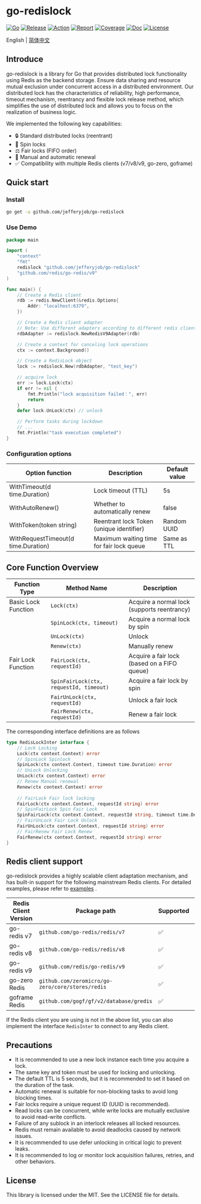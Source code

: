 # go-redislock

[![Go](https://img.shields.io/badge/Go->=1.24-green)](https://go.dev)
[![Release](https://img.shields.io/github/v/release/jefferyjob/go-redislock.svg)](https://github.com/jefferyjob/go-redislock/releases)
[![Action](https://github.com/jefferyjob/go-redislock/actions/workflows/go.yml/badge.svg)](https://github.com/jefferyjob/go-redislock/actions/workflows/go.yml)
[![Report](https://goreportcard.com/badge/github.com/jefferyjob/go-redislock)](https://goreportcard.com/report/github.com/jefferyjob/go-redislock)
[![Coverage](https://codecov.io/gh/jefferyjob/go-redislock/branch/main/graph/badge.svg)](https://codecov.io/gh/jefferyjob/go-redislock)
[![Doc](https://img.shields.io/badge/go.dev-reference-brightgreen?logo=go&logoColor=white&style=flat)](https://pkg.go.dev/github.com/jefferyjob/go-redislock)
[![License](https://img.shields.io/github/license/jefferyjob/go-redislock)](https://github.com/jefferyjob/go-redislock/blob/main/LICENSE)

English | [简体中文](README.cn.md)

## Introduce
go-redislock is a library for Go that provides distributed lock functionality using Redis as the backend storage. Ensure data sharing and resource mutual exclusion under concurrent access in a distributed environment. Our distributed lock has the characteristics of reliability, high performance, timeout mechanism, reentrancy and flexible lock release method, which simplifies the use of distributed lock and allows you to focus on the realization of business logic.

We implemented the following key capabilities:

- 🔒 Standard distributed locks (reentrant)
- 🔁 Spin locks
- ⚖️ Fair locks (FIFO order)
- 🔄 Manual and automatic renewal
- ✅ Compatibility with multiple Redis clients (v7/v8/v9, go-zero, goframe)


## Quick start

### Install
```bash
go get -u github.com/jefferyjob/go-redislock
```

### Use Demo
```go
package main

import (
	"context"
	"fmt"
	redislock "github.com/jefferyjob/go-redislock"
	"github.com/redis/go-redis/v9"
)

func main() {
	// Create a Redis client
	rdb := redis.NewClient(&redis.Options{
		Addr: "localhost:6379",
	})

	// Create a Redis client adapter
	// Note: Use different adapters according to different redis client packages
	rdbAdapter := redislock.NewRedisV9Adapter(rdb)

	// Create a context for canceling lock operations
	ctx := context.Background()

	// Create a RedisLock object
	lock := redislock.New(rdbAdapter, "test_key")

	// acquire lock
	err := lock.Lock(ctx)
	if err != nil {
		fmt.Println("lock acquisition failed：", err)
		return
	}
	defer lock.UnLock(ctx) // unlock

	// Perform tasks during lockdown
	// ...
	fmt.Println("task execution completed")
}

```

### Configuration options
| **Option function** | **Description** | **Default value** |
| ----------------------------------- |------------------|---------|
| WithTimeout(d time.Duration) | Lock timeout (TTL) | 5s |
| WithAutoRenew() | Whether to automatically renew | false |
| WithToken(token string) | Reentrant lock Token (unique identifier) | Random UUID |
| WithRequestTimeout(d time.Duration) | Maximum waiting time for fair lock queue | Same as TTL |

## Core Function Overview

| Function Type | Method Name | Description |
| ----- | --------------------------------------- |-----------------|
| Basic Lock Function | `Lock(ctx)` | Acquire a normal lock (supports reentrancy) |
| | `SpinLock(ctx, timeout)` | Acquire a normal lock by spin |
| | `UnLock(ctx)` | Unlock |
| | `Renew(ctx)` | Manually renew |
| Fair Lock Function | `FairLock(ctx, requestId)` | Acquire a fair lock (based on a FIFO queue) |
| | `SpinFairLock(ctx, requestId, timeout)` | Acquire a fair lock by spin |
| | `FairUnLock(ctx, requestId)` | Unlock a fair lock |
| | `FairRenew(ctx, requestId)` | Renew a fair lock |

The corresponding interface definitions are as follows

```go
type RedisLockInter interface {
    // Lock Locking
    Lock(ctx context.Context) error
    // SpinLock Spinlock
    SpinLock(ctx context.Context, timeout time.Duration) error
    // UnLock Unlocking
    UnLock(ctx context.Context) error
    // Renew Manual renewal
    Renew(ctx context.Context) error
    
    // FairLock Fair lock locking
    FairLock(ctx context.Context, requestId string) error
    // SpinFairLock Spin Fair Lock
    SpinFairLock(ctx context.Context, requestId string, timeout time.Duration) error
    // FairUnLock Fair Lock Unlock
    FairUnLock(ctx context.Context, requestId string) error
    // FairRenew Fair Lock Renew
    FairRenew(ctx context.Context, requestId string) error
}
```

## Redis client support
go-redislock provides a highly scalable client adaptation mechanism, and has built-in support for the following mainstream Redis clients. For detailed examples, please refer to [examples](examples/adapter) .

| Redis Client Version | Package path | Supported | Adapter method |
|----------------------|--------------------------------------------------| -------- |-----------------------|
| go-redis v7          | `github.com/go-redis/redis/v7`                   | ✅        | NewRedisV7Adapter()   |
| go-redis v8          | `github.com/go-redis/redis/v8`                   | ✅        | NewRedisV8Adapter()   |
| go-redis v9          | `github.com/redis/go-redis/v9`                   | ✅        | NewRedisV9Adapter()   |
| go-zero Redis        | `github.com/zeromicro/go-zero/core/stores/redis` | ✅        | NewGoZeroRdbAdapter() |
| goframe Redis        | `github.com/gogf/gf/v2/database/gredis`          | ✅        | NewGfRedisV2Adapter() |

If the Redis client you are using is not in the above list, you can also implement the interface `RedisInter` to connect to any Redis client.


## Precautions
- It is recommended to use a new lock instance each time you acquire a lock.
- The same key and token must be used for locking and unlocking.
- The default TTL is 5 seconds, but it is recommended to set it based on the duration of the task.
- Automatic renewal is suitable for non-blocking tasks to avoid long blocking times.
- Fair locks require a unique request ID (UUID is recommended).
- Read locks can be concurrent, while write locks are mutually exclusive to avoid read-write conflicts.
- Failure of any sublock in an interlock releases all locked resources.
- Redis must remain available to avoid deadlocks caused by network issues.
- It is recommended to use defer unlocking in critical logic to prevent leaks.
- It is recommended to log or monitor lock acquisition failures, retries, and other behaviors.

## License
This library is licensed under the MIT. See the LICENSE file for details.

